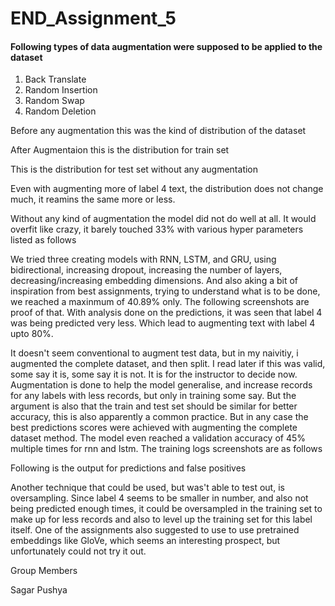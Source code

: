 # END_Assignment_5

#### Following types of data augmentation were supposed to be applied to the dataset
1. Back Translate
2. Random Insertion
3. Random Swap
4. Random Deletion

Before any augmentation this was the kind of distribution of the dataset



After Augmentaion this is the distribution for train set

This is the distribution for test set without any augmentation


Even with augmenting more of label 4 text, the distribution does not change much, it reamins the same more or less.

Without any kind of augmentation the model did not do well at all. It would overfit like crazy, it barely touched 33% with various hyper parameters listed as follows



We tried three creating models with RNN, LSTM, and GRU, using bidirectional, increasing dropout, increasing the number of layers, decreasing/increasing embedding dimensions. And also aking a bit of inspiration from best assignments, trying to understand what is to be done, we reached a maxinmum of 40.89% only. The following screenshots are proof of that. 
With analysis done on the predictions, it was seen that label 4 was being predicted very less. Which lead to augmenting text with label 4 upto 80%.

It doesn't seem conventional to augment test data, but in my naivitiy, i augmented the complete dataset, and then split. I read later if this was valid, some say it is, some say it is not. It is for the instructor to decide now. Augmentation is done to help the model generalise, and increase records for any labels with less records, but only in training some say. But the argument is also that the train and test set should be similar for better accuracy, this is also apparently a common practice. But in any case the best predictions scores were achieved with augmenting the complete dataset method. The model even reached a validation accuracy of 45% multiple times for rnn and lstm. The training logs screenshots are as follows



Following is the output for predictions and false positives


Another technique that could be used, but was't able to test out, is oversampling. Since label 4 seems to be smaller in number, and also not being predicted enough times, it could be oversampled in the training set to make up for less records and also to level up the training set for this label itself. One of the assignments also suggested to use to use pretrained embeddings like GloVe, which seems an interesting prospect, but unfortunately could not try it out.

Group Members

Sagar
Pushya

